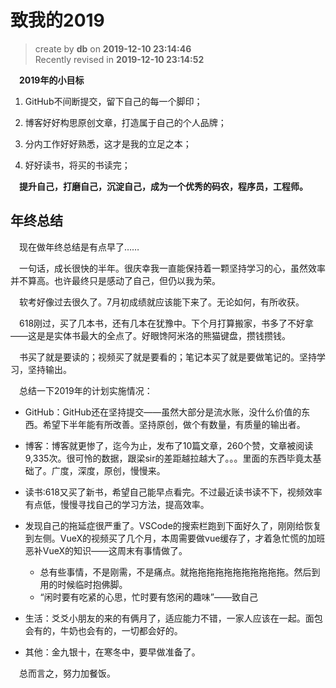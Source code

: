 致我的2019
===
> create by **db** on **2019-12-10 23:14:46**   
> Recently revised in **2019-12-10 23:14:52**

&emsp;**2019年的小目标**

1. GitHub不间断提交，留下自己的每一个脚印；

2. 博客好好构思原创文章，打造属于自己的个人品牌；

3. 分内工作好好熟悉，这才是我的立足之本；

4. 好好读书，将买的书读完；

&emsp;**提升自己，打磨自己，沉淀自己，成为一个优秀的码农，程序员，工程师。**

## 年终总结

&emsp;现在做年终总结是有点早了……

&emsp;一句话，成长很快的半年。很庆幸我一直能保持着一颗坚持学习的心，虽然效率并不算高。也许最终只是感动了自己，但仍以我为荣。

&emsp;软考好像过去很久了。7月初成绩就应该能下来了。无论如何，有所收获。

&emsp;618刚过，买了几本书，还有几本在犹豫中。下个月打算搬家，书多了不好拿——这是是实体书最大的全点了。好眼馋阿米洛的熊猫键盘，攒钱攒钱。

&emsp;书买了就是要读的；视频买了就是要看的；笔记本买了就是要做笔记的。坚持学习，坚持输出。

&emsp;总结一下2019年的计划实施情况：

* GitHub：GitHub还在坚持提交——虽然大部分是流水账，没什么价值的东西。希望下半年能有所改善。坚持原创，做个有数量，有质量的输出者。

* 博客：博客就更惨了，迄今为止，发布了10篇文章，260个赞，文章被阅读9,335次。很可怜的数据，跟梁sir的差距越拉越大了。。。里面的东西毕竟太基础了。广度，深度，原创，慢慢来。

* 读书:618又买了新书，希望自己能早点看完。不过最近读书读不下，视频效率有点低，慢慢寻找自己的学习方法，提高效率。

* 发现自己的拖延症很严重了。VSCode的搜索栏跑到下面好久了，刚刚给恢复到左侧。VueX的视频买了几个月，本周需要做vue缓存了，才着急忙慌的加班恶补VueX的知识——这周末有事情做了。
  - 总有些事情，不是刚需，不是痛点。就拖拖拖拖拖拖拖拖拖拖拖。然后到用的时候临时抱佛脚。
  - “闲时要有吃紧的心思，忙时要有悠闲的趣味”——致自己

* 生活：爻爻小朋友的来的有俩月了，适应能力不错，一家人应该在一起。面包会有的，牛奶也会有的，一切都会好的。

* 其他：金九银十，在寒冬中，要早做准备了。

&emsp;总而言之，努力加餐饭。


